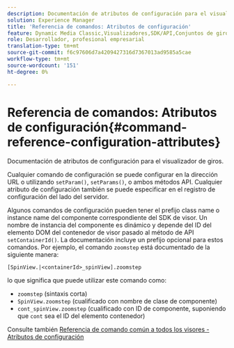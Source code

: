 ```yaml
---
description: Documentación de atributos de configuración para el visualizador de giros.
solution: Experience Manager
title: 'Referencia de comandos: Atributos de configuración'
feature: Dynamic Media Classic,Visualizadores,SDK/API,Conjuntos de giros
role: Desarrollador, profesional empresarial
translation-type: tm+mt
source-git-commit: f6c97606d7a4209427316d7367013ad9585a5cae
workflow-type: tm+mt
source-wordcount: '151'
ht-degree: 0%

---
```



# Referencia de comandos: Atributos de configuración{#command-reference-configuration-attributes}

Documentación de atributos de configuración para el visualizador de giros.

Cualquier comando de configuración se puede configurar en la dirección URL o utilizando `setParam()`, `setParams()`, o ambos métodos API. Cualquier atributo de configuración también se puede especificar en el registro de configuración del lado del servidor.

Algunos comandos de configuración pueden tener el prefijo class name o instance name del componente correspondiente del SDK de visor. Un nombre de instancia del componente es dinámico y depende del ID del elemento DOM del contenedor de visor pasado al método de API `setContainerId()`. La documentación incluye un prefijo opcional para estos comandos. Por ejemplo, el comando `zoomstep` está documentado de la siguiente manera:

`[SpinView.|<containerId>_spinView].zoomstep`

lo que significa que puede utilizar este comando como:

* `zoomstep` (sintaxis corta)
* `SpinView.zoomstep` (cualificado con nombre de clase de componente)
* `cont_spinView.zoomstep` (cualificado con ID de componente, suponiendo que  `cont` sea el ID del elemento contenedor)

Consulte también [Referencia de comando común a todos los visores - Atributos de configuración](../../../r-html5-viewer-20-cmdref-configattrib/r-html5-viewer-20-cmdref-configattrib.md#concept-850e0f2c49b949deb7cfbfd330d329bd)
